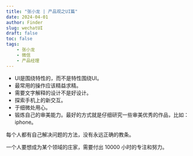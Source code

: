 ```yaml
---
title: "张小龙 | 产品观之UI篇"
date: 2024-04-01
author: Finder
slug: wechatUI
draft: false
toc: false
tags: 
    - 张小龙
    - 微信
    - 产品经理
---
```


- UI是围绕特性的，而不是特性围绕UI。
- 最常用的操作应该精益求精。
- 需要文字解释的设计不是好设计。
- 探索手机上的新交互。
- 于细微处用心。
- 锻炼自己的审美能力。最好的方式就是仔细研究一些审美优秀的作品，比如：iphone。

每个人都有自己解决问题的方法，没有永远正确的教条。

一个人要想成为某个领域的庄家，需要付出 10000 小时的专注和努力。
